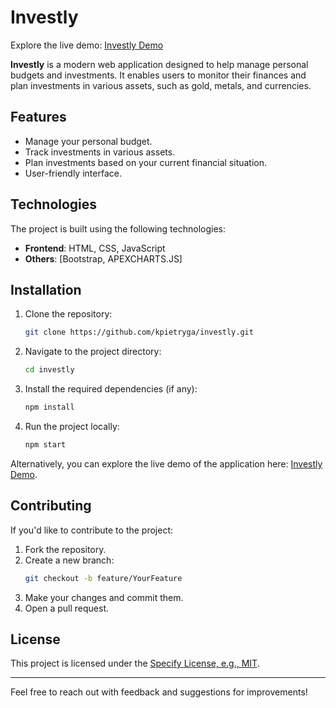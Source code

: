 # Investly

Explore the live demo: [Investly Demo](https://investly.pietryga.com.pl/)

**Investly** is a modern web application designed to help manage personal budgets and investments. It enables users to monitor their finances and plan investments in various assets, such as gold, metals, and currencies.

## Features

- Manage your personal budget.
- Track investments in various assets.
- Plan investments based on your current financial situation.
- User-friendly interface.

## Technologies

The project is built using the following technologies:

- **Frontend**: HTML, CSS, JavaScript
- **Others**: [Bootstrap, APEXCHARTS.JS]

## Installation

1. Clone the repository:
   ```bash
   git clone https://github.com/kpietryga/investly.git
   ```
2. Navigate to the project directory:
   ```bash
   cd investly
   ```
3. Install the required dependencies (if any):
   ```bash
   npm install
   ```
4. Run the project locally:
   ```bash
   npm start
   ```

Alternatively, you can explore the live demo of the application here: [Investly Demo](https://investly.pietryga.com.pl/).

## Contributing

If you'd like to contribute to the project:

1. Fork the repository.
2. Create a new branch:
   ```bash
   git checkout -b feature/YourFeature
   ```
3. Make your changes and commit them.
4. Open a pull request.

## License

This project is licensed under the [Specify License, e.g., MIT](./LICENSE).

---

Feel free to reach out with feedback and suggestions for improvements!